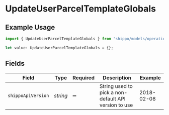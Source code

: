 # UpdateUserParcelTemplateGlobals

## Example Usage

```typescript
import { UpdateUserParcelTemplateGlobals } from "shippo/models/operations";

let value: UpdateUserParcelTemplateGlobals = {};
```

## Fields

| Field                                                | Type                                                 | Required                                             | Description                                          | Example                                              |
| ---------------------------------------------------- | ---------------------------------------------------- | ---------------------------------------------------- | ---------------------------------------------------- | ---------------------------------------------------- |
| `shippoApiVersion`                                   | *string*                                             | :heavy_minus_sign:                                   | String used to pick a non-default API version to use | 2018-02-08                                           |